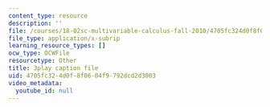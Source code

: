 ```yaml
---
content_type: resource
description: ''
file: /courses/18-02sc-multivariable-calculus-fall-2010/4705fc324d0f8f0604f9792dcd2d3003_ImzS_gSbjK4.srt
file_type: application/x-subrip
learning_resource_types: []
ocw_type: OCWFile
resourcetype: Other
title: 3play caption file
uid: 4705fc32-4d0f-8f06-04f9-792dcd2d3003
video_metadata:
  youtube_id: null
---
```

